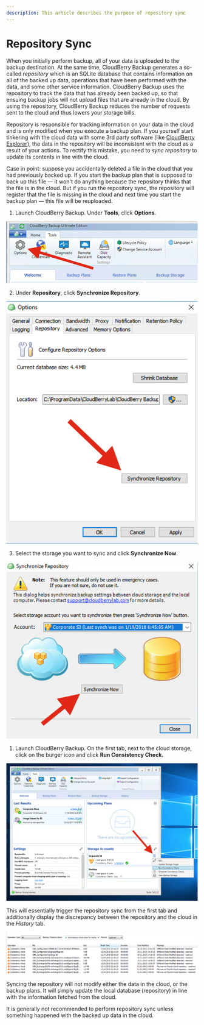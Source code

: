 ```yaml
---
description: This article describes the purpose of repository sync
---
```


# Repository Sync

When you initially perform backup, all of your data is uploaded to the backup destination. At the same time, CloudBerry Backup generates a so-called _repository_ which is an SQLite database that contains information on all of the backed up data, operations that have been performed with the data, and some other service information. CloudBerry Backup uses the repository to track the data that has already been backed up, so that ensuing backup jobs will not upload files that are already in the cloud. By using the repository, CloudBerry Backup reduces the number of requests sent to the cloud and thus lowers your storage bills.

Repository is responsible for tracking information on your data in the cloud and is only modified when you execute a backup plan. If you yourself start tinkering with the cloud data with some 3rd party software \(like [CloudBerry Explorer](https://www.cloudberrylab.com/explorer/amazon-s3.aspx)\), the data in the repository will be inconsistent with the cloud as a result of your actions. To rectify this mistake, you need to _sync repository_ to update its contents in line with the cloud.  

Case in point: suppose you accidentally deleted a file in the cloud that you had previously backed up. If you start the backup plan that is supposed to back up this file — it won't do anything because the repository thinks that the file is in the cloud. But if you run the repository sync, the repository will register that the file is missing in the cloud and next time you start the backup plan — this file will be reuploaded. 



1. Launch CloudBerry Backup. Under **Tools**, click **Options**.

![](../../.gitbook/assets/screen-shot-2018-01-19-at-20.08.41.png)

   2. Under **Repository**, click **Synchronize  Repository**.

![](../../.gitbook/assets/screen-shot-2018-01-19-at-19.31.07.png)

   3. Select the storage you want to sync and click **Synchronize Now**.

![](../../.gitbook/assets/screen-shot-2018-01-19-at-19.32.09.png)

1. Launch CloudBerry Backup. On the first tab, next to the cloud storage, click on the burger icon and click **Run Consistency Check.**  

![](../../.gitbook/assets/screen-shot-2018-01-19-at-19.36.52.png)

This will essentially trigger the repository sync from the first tab and additionally display the discrepancy between the repository and the cloud in the _History_ tab.

![](../../.gitbook/assets/image%20%2834%29.png)

Syncing the repository will not modify either the data in the cloud, or the backup plans. It will simply update the local database \(repository\) in line with the information fetched from the cloud.  

It is generally not  recommended to perform repository sync unless something happened with the backed up data in the cloud.  
